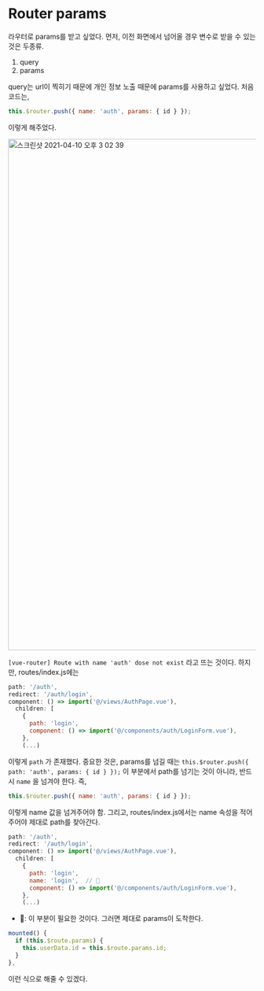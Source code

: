 # Router params

라우터로 params를 받고 싶었다. 먼저, 이전 화면에서 넘어올 경우 변수로 받을 수 있는 것은 두종류.

1. query
2. params

query는 url이 찍히기 때문에 개인 정보 노출 때문에 params를 사용하고 싶었다. 처음 코드는,

```js
this.$router.push({ name: 'auth', params: { id } });
```

이렇게 해주었다.

<img width="1040" alt="스크린샷 2021-04-10 오후 3 02 39" src="https://user-images.githubusercontent.com/59427983/114260431-ce399800-9a0f-11eb-9d7d-6c61c0b2b26b.png">

`[vue-router] Route with name 'auth' dose not exist` 라고 뜨는 것이다. 하지만, routes/index.js에는

```js
path: '/auth',
redirect: '/auth/login',
component: () => import('@/views/AuthPage.vue'),
  children: [
    {
      path: 'login',
      component: () => import('@/components/auth/LoginForm.vue'),
    },
    (...)
```

이렇게 `path` 가 존재했다. 중요한 것은, params를 넘길 때는 `this.$router.push({ path: 'auth', params: { id } });` 이 부분에서 path를 넘기는 것이 아니라, 반드시 `name` 을 넘겨야 한다. 즉,

```js
this.$router.push({ name: 'auth', params: { id } });
```

이렇게 name 값을 넘겨주어야 함. 그리고, routes/index.js에서는 name 속성을 적어주어야 제대로 path를 찾아간다.

```js
path: '/auth',
redirect: '/auth/login',
component: () => import('@/views/AuthPage.vue'),
  children: [
    {
      path: 'login',
      name: 'login',  // 🌈
      component: () => import('@/components/auth/LoginForm.vue'),
    },
    (...)
```

- 🌈: 이 부분이 필요한 것이다. 그러면 제대로 params이 도착한다.

```js
mounted() {
  if (this.$route.params) {
    this.userData.id = this.$route.params.id;
  }
},
```

이런 식으로 해줄 수 있겠다.
